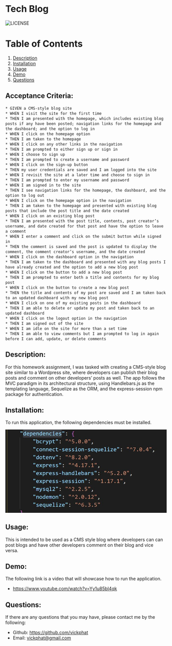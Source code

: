 # Tech Blog

![LICENSE](https://img.shields.io/badge/License-[MIT]-blue?style=for-the-badge&logo=appveyor.svg)

# Table of Contents 

1. [Description](#description)
2. [Installation](#installation)
3. [Usage](#usage)
4. [Demo](#demo)
5. [Questions](#questions)

## Acceptance Criteria:

    * GIVEN a CMS-style blog site
    * WHEN I visit the site for the first time
    * THEN I am presented with the homepage, which includes existing blog posts if any have been posted; navigation links for the homepage and the dashboard; and the option to log in
    * WHEN I click on the homepage option
    * THEN I am taken to the homepage
    * WHEN I click on any other links in the navigation
    * THEN I am prompted to either sign up or sign in
    * WHEN I choose to sign up
    * THEN I am prompted to create a username and password
    * WHEN I click on the sign-up button
    * THEN my user credentials are saved and I am logged into the site
    * WHEN I revisit the site at a later time and choose to sign in
    * THEN I am prompted to enter my username and password
    * WHEN I am signed in to the site
    * THEN I see navigation links for the homepage, the dashboard, and the option to log out
    * WHEN I click on the homepage option in the navigation
    * THEN I am taken to the homepage and presented with existing blog posts that include the post title and the date created
    * WHEN I click on an existing blog post
    * THEN I am presented with the post title, contents, post creator’s username, and date created for that post and have the option to leave a comment
    * WHEN I enter a comment and click on the submit button while signed in
    * THEN the comment is saved and the post is updated to display the comment, the comment creator’s username, and the date created
    * WHEN I click on the dashboard option in the navigation
    * THEN I am taken to the dashboard and presented with any blog posts I have already created and the option to add a new blog post
    * WHEN I click on the button to add a new blog post
    * THEN I am prompted to enter both a title and contents for my blog post
    * WHEN I click on the button to create a new blog post
    * THEN the title and contents of my post are saved and I am taken back to an updated dashboard with my new blog post
    * WHEN I click on one of my existing posts in the dashboard
    * THEN I am able to delete or update my post and taken back to an updated dashboard
    * WHEN I click on the logout option in the navigation
    * THEN I am signed out of the site
    * WHEN I am idle on the site for more than a set time
    * THEN I am able to view comments but I am prompted to log in again before I can add, update, or delete comments


## Description:

For this homework assignment, I was tasked with creating a CMS-style blog site similar to a Wordpress site, 
where developers can publish their blog posts and comment on other developers’ posts as well. The app follows 
the MVC paradigm in its architectural structure, using Handlebars.js as the templating language, 
Sequelize as the ORM, and the express-session npm package for authentication.



## Installation:

To run this application, the following dependencies must be installed.

<img src= "public/image/dependencies.JPG">
        
## Usage:

This is intended to be used as a CMS style blog where developers can can post blogs and have other developers comment on their blog and vice versa.

## Demo:
The following link is a video that will showcase how to run the application.

* https://www.youtube.com/watch?v=Yy1u85bI4qk

## Questions: 
If there are any questions that you may have, please contact me by the following:

* Github: https://github.com/vickphat
* Email: vickphat@gmail.com 
